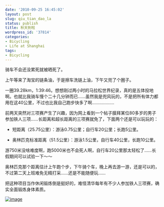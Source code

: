 ```yaml
---
date: '2010-09-25 16:45:02'
layout: post
slug: qiu_tian_dao_la
status: publish
title: 秋天到啦
wordpress_id: '37814'
categories:
- Bicycling
- Life at Shanghai
tags:
- Bicycling
---
```


骑车不会还没累死就被晒死了。

上午等来了淘宝的链条油，于是擦车洗链上油，下午又兜了个圈子。

一圈39.28km，1:39:46。想想刚过两小时的马拉松世界纪录，真的是五体投地啊。也就比我骑车慢个二十几分钟而已……虽然我是兜风玩的，不是把所有体力都用在这40公里，不过也比我自己跑步快多了啊………………

前两天突然对三项赛产生了兴趣，因为网上看到一个帖子膜拜某位80多岁的男子参加铁人三项……长距离和超长距离的三项赛就免了，下面两个还是可以玩玩的：



	
  * 短距离（25.75公里）：游泳0.75公里；自行车20公里；长跑5公里。

	
  * 奥林匹克标准距离（51.5公里）：游泳1.5公里，自行车40公里，长跑10公里。


游750米没啥难度啊，跑5000米也不会死人啊，自行车20公里那太轻松了……长假期间可以试验一下～～

奥林匹克那个距离估计上午跑个步，下午骑个车，晚上再去游一游，还是可以的，不过第二天上班难免无精打采……还是不能随便玩……

把这种项目当作休闲锻炼倒是挺好的，难怪清华每年有不少人参加铁人三项赛，确实全面锻炼身体素质。

[![image](http://dl.dropbox.com/u/5249413/blog_images/2010/09/image_thumb.png)](http://dl.dropbox.com/u/5249413/blog_images/2010/09/image.png)
